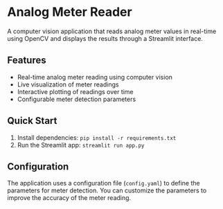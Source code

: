 # Analog Meter Reader

A computer vision application that reads analog meter values in real-time using OpenCV and displays the results through a Streamlit interface.

## Features

- Real-time analog meter reading using computer vision
- Live visualization of meter readings
- Interactive plotting of readings over time
- Configurable meter detection parameters


## Quick Start

1. Install dependencies: `pip install -r requirements.txt`
2. Run the Streamlit app: `streamlit run app.py`

## Configuration

The application uses a configuration file (`config.yaml`) to define the parameters for meter detection. You can customize the parameters to improve the accuracy of the meter reading.